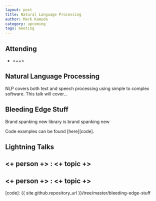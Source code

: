 ```yaml
---
layout: post
title: Natural Language Processing
author: Mark Kamuda
category: upcoming
tags: meeting 
---
```



## Attending

- <++>


## Natural Language Processing

NLP covers both text and speech processing using simple to complex software. This talk will cover...

## Bleeding Edge Stuff

Brand spanking new library is brand spanking new

Code examples can be found [here][code].

## Lightning Talks 

## <+ person +> : <+ topic +>

## <+ person +> : <+ topic +>


[code]: {{ site.github.repository_url }}/tree/master/bleeding-edge-stuff
